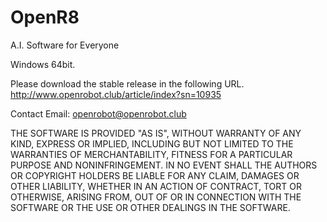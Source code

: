 # OpenR8    
A.I. Software for Everyone    
    
Windows 64bit.
    
Please download the stable release in the following URL. http://www.openrobot.club/article/index?sn=10935       

Contact Email: openrobot@openrobot.club     

THE SOFTWARE IS PROVIDED "AS IS", WITHOUT WARRANTY OF ANY KIND, EXPRESS OR IMPLIED, INCLUDING BUT NOT LIMITED TO THE WARRANTIES OF MERCHANTABILITY, FITNESS FOR A PARTICULAR PURPOSE AND NONINFRINGEMENT. IN NO EVENT SHALL THE AUTHORS OR COPYRIGHT HOLDERS BE LIABLE FOR ANY CLAIM, DAMAGES OR OTHER LIABILITY, WHETHER IN AN ACTION OF CONTRACT, TORT OR OTHERWISE, ARISING FROM, OUT OF OR IN CONNECTION WITH THE SOFTWARE OR THE USE OR OTHER DEALINGS IN THE SOFTWARE.
